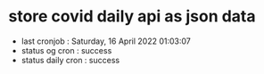 # store covid daily api as json data

- last cronjob : Saturday, 16 April 2022 01:03:07
- status og cron : success
- status daily cron : success
      
      
